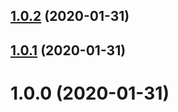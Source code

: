## [1.0.2](https://github.com/newhighsco/release-config/compare/v1.0.1...v1.0.2) (2020-01-31)

## [1.0.1](https://github.com/newhighsco/release-config/compare/v1.0.0...v1.0.1) (2020-01-31)

# 1.0.0 (2020-01-31)
